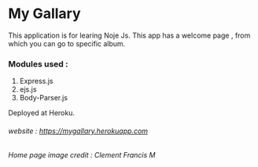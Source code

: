 # My Gallary

This application is for learing Noje Js.
This app has a welcome page , from which you can go to specific album.

### Modules used :

1) Express.js
2) ejs.js
3) Body-Parser.js

Deployed at Heroku.
###### website : https://mygallary.herokuapp.com

###### Home page image credit : Clement Francis M
